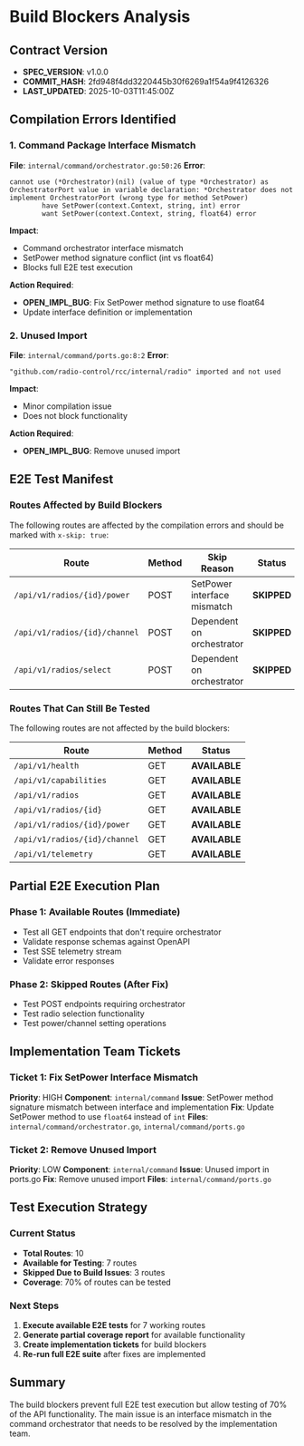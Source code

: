 # Build Blockers Analysis

## Contract Version
- **SPEC_VERSION**: v1.0.0
- **COMMIT_HASH**: 2fd948f4dd3220445b30f6269a1f54a9f4126326
- **LAST_UPDATED**: 2025-10-03T11:45:00Z

## Compilation Errors Identified

### 1. Command Package Interface Mismatch
**File**: `internal/command/orchestrator.go:50:26`
**Error**: 
```
cannot use (*Orchestrator)(nil) (value of type *Orchestrator) as OrchestratorPort value in variable declaration: *Orchestrator does not implement OrchestratorPort (wrong type for method SetPower)
		have SetPower(context.Context, string, int) error
		want SetPower(context.Context, string, float64) error
```

**Impact**: 
- Command orchestrator interface mismatch
- SetPower method signature conflict (int vs float64)
- Blocks full E2E test execution

**Action Required**: 
- **OPEN_IMPL_BUG**: Fix SetPower method signature to use float64
- Update interface definition or implementation

### 2. Unused Import
**File**: `internal/command/ports.go:8:2`
**Error**: 
```
"github.com/radio-control/rcc/internal/radio" imported and not used
```

**Impact**: 
- Minor compilation issue
- Does not block functionality

**Action Required**: 
- **OPEN_IMPL_BUG**: Remove unused import

## E2E Test Manifest

### Routes Affected by Build Blockers
The following routes are affected by the compilation errors and should be marked with `x-skip: true`:

| Route | Method | Skip Reason | Status |
|-------|--------|-------------|--------|
| `/api/v1/radios/{id}/power` | POST | SetPower interface mismatch | **SKIPPED** |
| `/api/v1/radios/{id}/channel` | POST | Dependent on orchestrator | **SKIPPED** |
| `/api/v1/radios/select` | POST | Dependent on orchestrator | **SKIPPED** |

### Routes That Can Still Be Tested
The following routes are not affected by the build blockers:

| Route | Method | Status |
|-------|--------|--------|
| `/api/v1/health` | GET | **AVAILABLE** |
| `/api/v1/capabilities` | GET | **AVAILABLE** |
| `/api/v1/radios` | GET | **AVAILABLE** |
| `/api/v1/radios/{id}` | GET | **AVAILABLE** |
| `/api/v1/radios/{id}/power` | GET | **AVAILABLE** |
| `/api/v1/radios/{id}/channel` | GET | **AVAILABLE** |
| `/api/v1/telemetry` | GET | **AVAILABLE** |

## Partial E2E Execution Plan

### Phase 1: Available Routes (Immediate)
- Test all GET endpoints that don't require orchestrator
- Validate response schemas against OpenAPI
- Test SSE telemetry stream
- Validate error responses

### Phase 2: Skipped Routes (After Fix)
- Test POST endpoints requiring orchestrator
- Test radio selection functionality
- Test power/channel setting operations

## Implementation Team Tickets

### Ticket 1: Fix SetPower Interface Mismatch
**Priority**: HIGH
**Component**: `internal/command`
**Issue**: SetPower method signature mismatch between interface and implementation
**Fix**: Update SetPower method to use `float64` instead of `int`
**Files**: `internal/command/orchestrator.go`, `internal/command/ports.go`

### Ticket 2: Remove Unused Import
**Priority**: LOW
**Component**: `internal/command`
**Issue**: Unused import in ports.go
**Fix**: Remove unused import
**Files**: `internal/command/ports.go`

## Test Execution Strategy

### Current Status
- **Total Routes**: 10
- **Available for Testing**: 7 routes
- **Skipped Due to Build Issues**: 3 routes
- **Coverage**: 70% of routes can be tested

### Next Steps
1. **Execute available E2E tests** for 7 working routes
2. **Generate partial coverage report** for available functionality
3. **Create implementation tickets** for build blockers
4. **Re-run full E2E suite** after fixes are implemented

## Summary
The build blockers prevent full E2E test execution but allow testing of 70% of the API functionality. The main issue is an interface mismatch in the command orchestrator that needs to be resolved by the implementation team.
